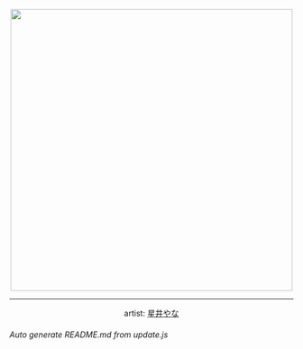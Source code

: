 
<p align="center">
  <img width="500" src="https://nekos.best/api/v2/neko/0576.png">
  <hr/>
  <center>
    artist: <a href="https://www.pixiv.net/en/artworks/93272199">星井やな</a>
  </center>
</p>


###### Auto generate README.md from update.js

